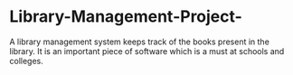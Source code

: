 # Library-Management-Project-
A library management system keeps track of the books present in the library. It is an important piece of software which is a must at schools and colleges.

